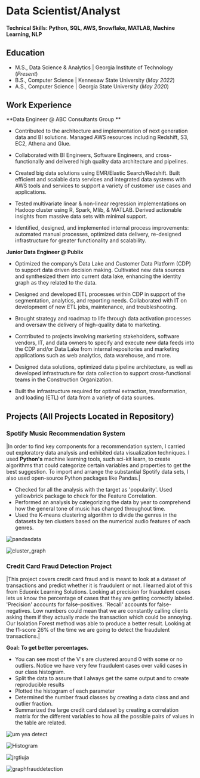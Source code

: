 # Data Scientist/Analyst

#### Technical Skills: Python, SQL, AWS, Snowflake, MATLAB, Machine Learning, NLP

## Education
- M.S., Data Science & Analytics | Georgia Institute of Technology (_Present_)
- B.S., Computer Science | Kennesaw State University (_May 2022_)
- A.S., Computer Science | Georgia State University (_May 2020_)

## Work Experience
**Data Engineer @ ABC Consultants Group **
- Contributed to the architecture and implementation of next generation data and BI solutions.  Managed AWS resources including Redshift, S3, EC2, Athena and Glue.

- Collaborated with BI Engineers, Software Engineers, and cross-functionally and delivered high quality data architecture and pipelines. 

- Created big data solutions using EMR/Elastic Search/Redshift. Built efficient and scalable data services and integrated data systems with AWS tools and services to support a variety of customer use cases and applications.

- Tested multivariate linear & non-linear regression implementations on Hadoop cluster using R, Spark, Mlib, & MATLAB. Derived actionable insights from massive data sets with minimal support. 

- Identified, designed, and implemented internal process improvements: automated manual processes, optimized data delivery, re-designed infrastructure for greater functionality and scalability.


**Junior Data Engineer @ Publix**
- Optimized the company’s Data Lake and Customer Data Platform (CDP) to support data driven decision making.  Cultivated new data sources and synthesized them into current data lake, enhancing the identity graph as they related to the data.

- Designed and developed ETL processes within CDP in support of the segmentation, analytics, and reporting needs.  Collaborated with IT on development of new ETL jobs, maintenance, and troubleshooting.

- Brought strategy and roadmap to life through data activation processes and oversaw the delivery of high-quality data to marketing.  

- Contributed to projects involving marketing stakeholders, software vendors, IT, and data owners to specify and execute new data feeds into the CDP and/or Data Lake from internal repositories and marketing applications such as web analytics, data warehouse, and more.


- Designed data solutions, optimized data pipeline architecture, as well as developed infrastructure for data collection to support cross-functional teams in the Construction Organization.
  
- Built the infrastructure required for optimal extraction, transformation, and loading (ETL) of data from a variety of data sources.



## Projects (All Projects Located in Repository)
### Spotify Music Recommendation System

|In order to find key components for a recommendation system, I carried out exploratory data analysis and exhibited data visualization techniques. I used **Python's** machine learning tools, such sci-kit learn, to create algorithms that could categorize certain variables and properties to get the best suggestion. To import and arrange the substantial Spotify data sets, I also used open-source Python packages like Pandas.|  

- Checked for all the analysis with the target as 'popularity'. Used yellowbrick package to check for the Feature Correlation.
- Performed an analysis by categorizing the data by year to comprehend how the general tone of music has changed throughout time.
- Used the K-means clustering algorithm to divide the genres in the datasets by ten clusters based on the numerical audio features of each genres.

![pandasdata](https://github.com/AlexusprettyGlass/AlexusGlass.github.io/assets/135679332/581d3e66-ed12-4aea-bd26-9a55f5abd2ff)


![cluster_graph](https://github.com/AlexusprettyGlass/AlexusGlass.github.io/assets/135679332/701bd1c5-ddf0-4fe9-bd3a-2a35ffc19827)





### Credit Card Fraud Detection Project

|This project covers credit card fraud and is meant to look at a dataset of transactions and predict whether it is fraudulent or not. I learned alot of this from Eduonix Learning Solutions. Looking at precision for fraudulent cases lets us know the percentage of cases that they are getting correctly labeled. 'Precision' accounts for false-positives. 'Recall' accounts for false-negatives. Low numbers could mean that we are constantly calling clients asking them if they actually made the transaction which could be annoying. Our Isolation Forest method was able to produce a better result. Looking at the f1-score 26% of the time we are going to detect the fraudulent transactions.|

**Goal: To get better percentages.**

- You can see most of the V's are clustered around 0 with some or no outliers. Notice we have very few fraudulent cases over valid cases in our class histogram.
- Split the data to assure that I always get the same output and to create reproducible results
- Plotted the histogram of each parameter
- Determined the number fraud classes by creating a data class and and outlier fraction.
- Summarized the large credit card dataset by creating a correlation matrix for the different variables to how all the possible pairs of values in the table are related.

![um yea detect](https://github.com/AlexusprettyGlass/AlexusGlass.github.io/assets/135679332/184fe407-121f-414b-827e-ed811975515e)


![Histogram](https://github.com/AlexusprettyGlass/AlexusGlass.github.io/assets/135679332/1e18cb5f-874c-4708-b839-c298d11878c9)


![jrgtiuja](https://github.com/AlexusprettyGlass/AlexusGlass.github.io/assets/135679332/f2e3d286-6829-4a7e-af55-739bb1fcf3b0)


![graphfrauddetection](https://github.com/AlexusprettyGlass/AlexusGlass.github.io/assets/135679332/58fcd05c-b2cc-46bd-80ac-4d6a8b6230c7)


